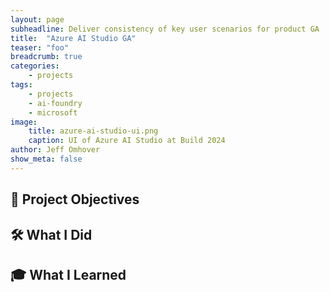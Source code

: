 ```yaml
---
layout: page
subheadline: Deliver consistency of key user scenarios for product GA
title:  "Azure AI Studio GA"
teaser: "foo"
breadcrumb: true
categories:
    - projects
tags:
    - projects
    - ai-foundry
    - microsoft
image:
    title: azure-ai-studio-ui.png
    caption: UI of Azure AI Studio at Build 2024
author: Jeff Omhover
show_meta: false
---
```

## 🚀 Project Objectives

## 🛠️ What I Did


## 🎓 What I Learned


